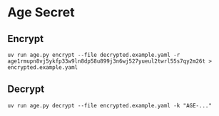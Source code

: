 # Age Secret

## Encrypt

```shell
uv run age.py encrypt --file decrypted.example.yaml -r age1rmupn8vj5ykfp33w9ln8dp58u899j3n6wj527yueul2twrl55s7qy2m26t > encrypted.example.yaml
```

## Decrypt

```shell
uv run age.py decrypt --file encrypted.example.yaml -k "AGE-..."
```
